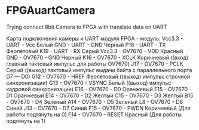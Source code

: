 # FPGAuartCamera
Trying connect 8bit Camera to FPGA with translate data on UART

Карта подключения камеры и UART модуля
FPGA - модуль:
Vcc3.3 	- UART 		- Vcc	Белый
GND 	- UART 		- GND	Черный
P18 	- UART		- TX	Феолетовый
K19 	- UART		- RX	Серый
Vcc3.3	- OV7670 	- VDD	Красный
GND	- OV7670	- GND	Черный
K16	- OV7670	- XCLK	Коричневый    	((вход) главный тактовый импульс для работы OV7670)
J17	- OV7670	- PCLK	Серый		((выход) тактовый импульс выдачи байта с параллельного порта  D7 — D0)
G12	- OV7670	- HREF	Феолетовый  	((выход) импульс строчной синхронизации)
G13	- OV7670	- VSYNC	Белый		((выход) импульс кадровой синхронизации)
E16	- OV7670	- D0	Оранжевый
E15	- OV7670	- D1	Оранжевый
E14	- OV7670	- D2	Желтый
C15	- OV7670	- D3	Желтый
B15	- OV7670	- D4	Зеленый
A14	- OV7670	- D5	Зеленый
L8	- OV7670	- D6	Синий
J13	- OV7670	- D7	Синий
F15	- OV7670	- PWDN	Коричневый	(Для работы подтянуть на 0)
F14	- OV7670	- RESET	Красный		(Для работы подтянуть на 1)

